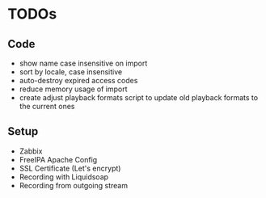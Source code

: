 # TODOs

## Code

* show name case insensitive on import
* sort by locale, case insensitive
* auto-destroy expired access codes
* reduce memory usage of import
* create adjust playback formats script to update old playback formats to the current ones


## Setup

* Zabbix
* FreeIPA Apache Config
* SSL Certificate (Let's encrypt)
* Recording with Liquidsoap
* Recording from outgoing stream
